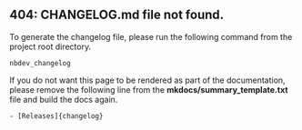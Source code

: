 ## 404: CHANGELOG.md file not found. 

To generate the changelog file, please run the following command from the project root directory. 

```shell
nbdev_changelog
```

If you do not want this page to be rendered as part of the documentation, please remove the following line from the **mkdocs/summary_template.txt** file and build the docs again.

```
- [Releases]{changelog}
```